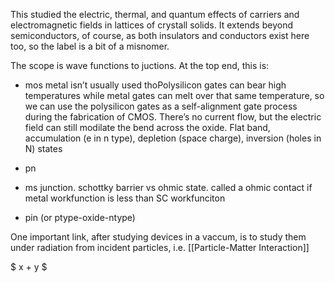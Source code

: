This studied the electric, thermal, and quantum effects of carriers and electromagnetic fields in lattices of crystall solids. It extends beyond semiconductors, of course, as both insulators and conductors exist here too, so the label is a bit of a misnomer.

The scope is wave functions to juctions. At the top end, this is:

* mos  metal isn’t usually used thoPolysilicon gates can bear high temperatures while metal gates can melt over that same temperature, so we can use the polysilicon gates as a self-alignment gate process during the fabrication of CMOS. There’s no current flow, but the electric field can still modilate the bend across the oxide. Flat band, accumulation (e in n type), depletion (space charge), inversion (holes in N) states 

* pn

* ms junction. schottky barrier vs ohmic state. called a ohmic contact if metal workfunction is less than SC workfunciton
* pin (or ptype-oxide-ntype)

One important link, after studying devices in a vaccum, is to study them under radiation from incident particles, i.e. [[Particle-Matter Interaction]]


$ x + y $
